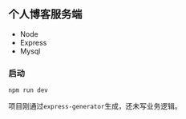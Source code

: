 ## 个人博客服务端
- Node
- Express
- Mysql

### 启动
```
npm run dev
```

项目刚通过`express-generator`生成，还未写业务逻辑。